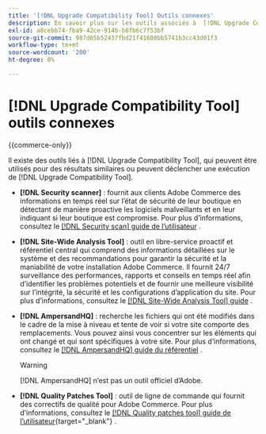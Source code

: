 ```yaml
---
title: '[!DNL Upgrade Compatibility Tool] Outils connexes'
description: En savoir plus sur les outils associés à  [!DNL Upgrade Compatibility Tool]  dans votre projet Adobe Commerce.
exl-id: a8cebb74-fba9-42ce-914b-b8fb6c7f53bf
source-git-commit: 987d65b52437fbd21f41600bb5741b3cc43d01f3
workflow-type: tm+mt
source-wordcount: '200'
ht-degree: 0%

---
```


# [!DNL Upgrade Compatibility Tool] outils connexes

{{commerce-only}}

Il existe des outils liés à [!DNL Upgrade Compatibility Tool], qui peuvent être utilisés pour des résultats similaires ou peuvent déclencher une exécution de [!DNL Upgrade Compatibility Tool].

- **[!DNL Security scanner]** : fournit aux clients Adobe Commerce des informations en temps réel sur l’état de sécurité de leur boutique en détectant de manière proactive les logiciels malveillants et en leur indiquant si leur boutique est compromise. Pour plus d’informations, consultez le [[!DNL Security scan] guide de l’utilisateur](https://experienceleague.adobe.com/fr/docs/commerce-admin/systems/security/security-scan) .

- **[!DNL Site-Wide Analysis Tool]** : outil en libre-service proactif et référentiel central qui comprend des informations détaillées sur le système et des recommandations pour garantir la sécurité et la maniabilité de votre installation Adobe Commerce. Il fournit 24/7 surveillance des performances, rapports et conseils en temps réel afin d’identifier les problèmes potentiels et de fournir une meilleure visibilité sur l’intégrité, la sécurité et les configurations d’application du site. Pour plus d’informations, consultez le [[!DNL Site-Wide Analysis Tool] guide](../../tools/site-wide-analysis-tool/intro.md) .

- **[!DNL AmpersandHQ]** : recherche les fichiers qui ont été modifiés dans le cadre de la mise à niveau et tente de voir si votre site comporte des remplacements. Vous pouvez ainsi vous concentrer sur les éléments qui ont changé et qui sont spécifiques à votre site. Pour plus d’informations, consultez le [[!DNL AmpersandHQ] guide du référentiel](https://github.com/AmpersandHQ) .

  >[!WARNING]
  >
  >[!DNL AmpersandHQ] n’est pas un outil officiel d’Adobe.

- **[!DNL Quality Patches Tool]** : outil de ligne de commande qui fournit des correctifs de qualité pour Adobe Commerce. Pour plus d’informations, consultez le [[!DNL Quality patches tool] guide de l’utilisateur](https://experienceleague.adobe.com/tools/commerce-quality-patches/index.html?lang=fr){target="_blank"} .
